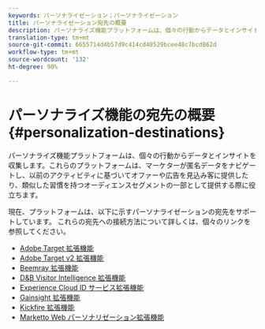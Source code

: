 ```yaml
---
keywords: パーソナライゼーション；パーソナライゼーション
title: パーソナライゼーション宛先の概要
description: パーソナライズ機能プラットフォームは、個々の行動からデータとインサイトを収集します。これらのプラットフォームは、マーケターが匿名データをナビゲートし、以前のアクティビティに基づいてオファーや広告を見込み客に提供したり、類似した習慣を持つオーディエンスセグメントの一部として提供する際に役立ちます。
translation-type: tm+mt
source-git-commit: 6655714d4b57d9c414cd40529bcee48c7bcd862d
workflow-type: tm+mt
source-wordcount: '132'
ht-degree: 90%

---
```



# パーソナライズ機能の宛先の概要 {#personalization-destinations}

パーソナライズ機能プラットフォームは、個々の行動からデータとインサイトを収集します。これらのプラットフォームは、マーケターが匿名データをナビゲートし、以前のアクティビティに基づいてオファーや広告を見込み客に提供したり、類似した習慣を持つオーディエンスセグメントの一部として提供する際に役立ちます。

現在、プラットフォームは、以下に示すパーソナライゼーションの宛先をサポートしています。 これらの宛先への接続方法について詳しくは、個々のリンクを参照してください。

* [Adobe Target 拡張機能](./adobe-target.md)
* [Adobe Target v2 拡張機能](./adobe-target-v2.md)
* [Beemray 拡張機能](./beemray.md)
* [D&amp;B Visitor Intelligence 拡張機能](./dnb.md)
* [Experience Cloud ID サービス拡張機能](./adobe-ecid.md)
* [Gainsight 拡張機能](./gainsight.md)
* [Kickfire 拡張機能](./kickfire.md)
* [Marketto Web パーソナリゼーション拡張機能](./marketo-web-personalization.md)
